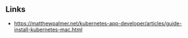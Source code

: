 

## Links

* <https://matthewpalmer.net/kubernetes-app-developer/articles/guide-install-kubernetes-mac.html>
